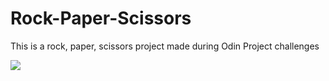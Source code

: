 # Rock-Paper-Scissors
This is a rock, paper, scissors project made during Odin Project challenges

<a href="https://akcaybatu.github.io/Rock-Paper-Scissors/"><img src="https://user-images.githubusercontent.com/82604103/125055708-2b48f680-e0b0-11eb-9a5a-fc56f1833d8d.png"></a>
